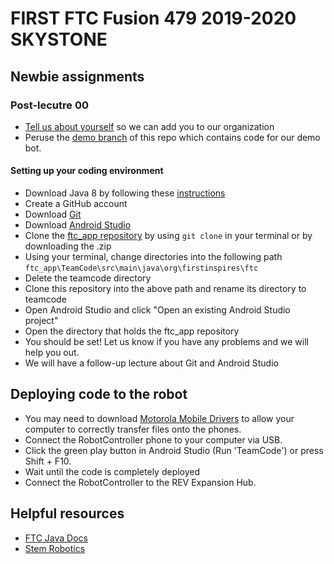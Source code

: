 # FIRST FTC Fusion 479 2019-2020 SKYSTONE

## Newbie assignments 
### Post-lecutre 00
- [Tell us about yourself](https://github.com/fusion479/skystone/issues/4) so we can add you to our organization 
- Peruse the [demo branch](https://github.com/fusion479/skystone/tree/demo) of this repo which contains code for our demo bot.
#### Setting up your coding environment 
- Download Java 8 by following these [instructions](https://dojo.stuycs.org/resources/software_installation_and_tips/installation_instructions/programming_languages/installing_jdk.html)
- Create a GitHub account
- Download [Git](https://git-scm.com/downloads)
- Download [Android Studio](https://developer.android.com/studio)
- Clone the [ftc_app repository](https://github.com/ftctechnh/ftc_app) by using `git clone` in your terminal or by downloading the .zip  
- Using your terminal, change directories into the following path `ftc_app\TeamCode\src\main\java\org\firstinspires\ftc`
- Delete the teamcode directory
- Clone this repository into the above path and rename its directory to teamcode
- Open Android Studio and click "Open an existing Android Studio project"
- Open the directory that holds the ftc_app repository
- You should be set! Let us know if you have any problems and we will help you out.
- We will have a follow-up lecture about Git and Android Studio

## Deploying code to the robot
- You may need to download [Motorola Mobile Drivers](https://support.motorola.com/us/en/solution/MS88481) to allow your computer to correctly transfer files onto the phones.
- Connect the RobotController phone to your computer via USB.
- Click the green play button in Android Studio (Run 'TeamCode') or press Shift + F10.
- Wait until the code is completely deployed
- Connect the RobotController to the REV Expansion Hub. 

## Helpful resources 
- [FTC Java Docs](https://ftctechnh.github.io/ftc_app/doc/javadoc/index.html)
- [Stem Robotics](https://stemrobotics.cs.pdx.edu/)
